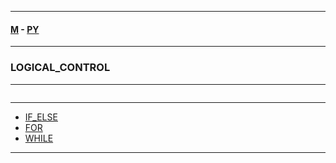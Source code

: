 
---

#### [M](https://github.com/ttltrk/TTT/blob/master/menu.md) - [PY](https://github.com/ttltrk/TTT/blob/master/PY/PY.md)

---

### LOGICAL_CONTROL

---

```

```

---

* [IF_ELSE](https://github.com/ttltrk/TTT/blob/master/PY/LOGICAL_CONTROL/IF_ELSE/IF_ELSE.md)
* [FOR](#FOR)
* [WHILE](#WHILE)

---
